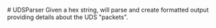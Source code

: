#   U D S P a r s e r 
 
 Given a hex string, will parse and create formatted output providing details about the UDS "packets".
